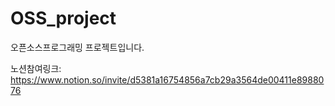 # OSS_project
오픈소스프로그래밍 프로젝트입니다.

노션참여링크: https://www.notion.so/invite/d5381a16754856a7cb29a3564de00411e8988076 
